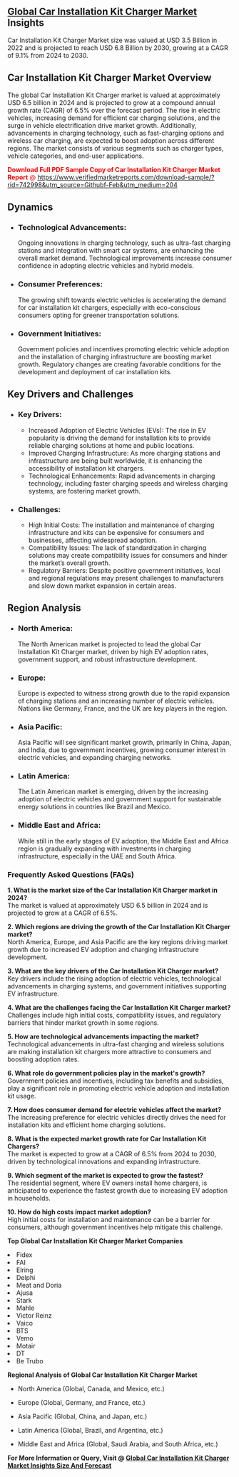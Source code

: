 <h2><a href="https://www.verifiedmarketreports.com/download-sample/?rid=742998&amp;utm_source=Githubf&amp;utm_medium=204" target="_blank">Global Car Installation Kit Charger Market</a> Insights</h2><p>Car Installation Kit Charger Market size was valued at USD 3.5 Billion in 2022 and is projected to reach USD 6.8 Billion by 2030, growing at a CAGR of 9.1% from 2024 to 2030.</p><p> <h2>Car Installation Kit Charger Market Overview</h2> <p>The global Car Installation Kit Charger market is valued at approximately USD 6.5 billion in 2024 and is projected to grow at a compound annual growth rate (CAGR) of 6.5% over the forecast period. The rise in electric vehicles, increasing demand for efficient car charging solutions, and the surge in vehicle electrification drive market growth. Additionally, advancements in charging technology, such as fast-charging options and wireless car charging, are expected to boost adoption across different regions. The market consists of various segments such as charger types, vehicle categories, and end-user applications.</p> <p><p><span class=""><span style="color: #ff0000;"><strong>Download Full PDF Sample Copy of Car Installation Kit Charger Market Report</strong> @ </span><a href="https://www.verifiedmarketreports.com/download-sample/?rid=742998&amp;utm_source=Githubf-Feb&amp;utm_medium=204" target="_blank">https://www.verifiedmarketreports.com/download-sample/?rid=742998&amp;utm_source=Githubf-Feb&amp;utm_medium=204</a></span></p></p> <h2>Dynamics</h2> <ul> <li><h3>Technological Advancements:</h3> Ongoing innovations in charging technology, such as ultra-fast charging stations and integration with smart car systems, are enhancing the overall market demand. Technological improvements increase consumer confidence in adopting electric vehicles and hybrid models.</li> <li><h3>Consumer Preferences:</h3> The growing shift towards electric vehicles is accelerating the demand for car installation kit chargers, especially with eco-conscious consumers opting for greener transportation solutions.</li> <li><h3>Government Initiatives:</h3> Government policies and incentives promoting electric vehicle adoption and the installation of charging infrastructure are boosting market growth. Regulatory changes are creating favorable conditions for the development and deployment of car installation kits.</li> </ul> <h2>Key Drivers and Challenges</h2> <ul> <li><h3>Key Drivers:</h3> <ul> <li>Increased Adoption of Electric Vehicles (EVs): The rise in EV popularity is driving the demand for installation kits to provide reliable charging solutions at home and public locations.</li> <li>Improved Charging Infrastructure: As more charging stations and infrastructure are being built worldwide, it is enhancing the accessibility of installation kit chargers.</li> <li>Technological Enhancements: Rapid advancements in charging technology, including faster charging speeds and wireless charging systems, are fostering market growth.</li> </ul> </li> <li><h3>Challenges:</h3> <ul> <li>High Initial Costs: The installation and maintenance of charging infrastructure and kits can be expensive for consumers and businesses, affecting widespread adoption.</li> <li>Compatibility Issues: The lack of standardization in charging solutions may create compatibility issues for consumers and hinder the market’s overall growth.</li> <li>Regulatory Barriers: Despite positive government initiatives, local and regional regulations may present challenges to manufacturers and slow down market expansion in certain areas.</li> </ul> </li> </ul> <h2>Region Analysis</h2> <ul> <li><h3>North America:</h3> The North American market is projected to lead the global Car Installation Kit Charger market, driven by high EV adoption rates, government support, and robust infrastructure development.</li> <li><h3>Europe:</h3> Europe is expected to witness strong growth due to the rapid expansion of charging stations and an increasing number of electric vehicles. Nations like Germany, France, and the UK are key players in the region.</li> <li><h3>Asia Pacific:</h3> Asia Pacific will see significant market growth, primarily in China, Japan, and India, due to government incentives, growing consumer interest in electric vehicles, and expanding charging networks.</li> <li><h3>Latin America:</h3> The Latin American market is emerging, driven by the increasing adoption of electric vehicles and government support for sustainable energy solutions in countries like Brazil and Mexico.</li> <li><h3>Middle East and Africa:</h3> While still in the early stages of EV adoption, the Middle East and Africa region is gradually expanding with investments in charging infrastructure, especially in the UAE and South Africa.</li> </ul> <h3>Frequently Asked Questions (FAQs)</h3> <p><b>1. What is the market size of the Car Installation Kit Charger market in 2024?</b><br> The market is valued at approximately USD 6.5 billion in 2024 and is projected to grow at a CAGR of 6.5%.</p> <p><b>2. Which regions are driving the growth of the Car Installation Kit Charger market?</b><br> North America, Europe, and Asia Pacific are the key regions driving market growth due to increased EV adoption and charging infrastructure development.</p> <p><b>3. What are the key drivers of the Car Installation Kit Charger market?</b><br> Key drivers include the rising adoption of electric vehicles, technological advancements in charging systems, and government initiatives supporting EV infrastructure.</p> <p><b>4. What are the challenges facing the Car Installation Kit Charger market?</b><br> Challenges include high initial costs, compatibility issues, and regulatory barriers that hinder market growth in some regions.</p> <p><b>5. How are technological advancements impacting the market?</b><br> Technological advancements in ultra-fast charging and wireless solutions are making installation kit chargers more attractive to consumers and boosting adoption rates.</p> <p><b>6. What role do government policies play in the market's growth?</b><br> Government policies and incentives, including tax benefits and subsidies, play a significant role in promoting electric vehicle adoption and installation kit usage.</p> <p><b>7. How does consumer demand for electric vehicles affect the market?</b><br> The increasing preference for electric vehicles directly drives the need for installation kits and efficient home charging solutions.</p> <p><b>8. What is the expected market growth rate for Car Installation Kit Chargers?</b><br> The market is expected to grow at a CAGR of 6.5% from 2024 to 2030, driven by technological innovations and expanding infrastructure.</p> <p><b>9. Which segment of the market is expected to grow the fastest?</b><br> The residential segment, where EV owners install home chargers, is anticipated to experience the fastest growth due to increasing EV adoption in households.</p> <p><b>10. How do high costs impact market adoption?</b><br> High initial costs for installation and maintenance can be a barrier for consumers, although government incentives help mitigate this challenge.</p> </p><p><strong>Top Global Car Installation Kit Charger Market Companies</strong></p><div data-test-id=""><p><li>Fidex</li><li> FAI</li><li> Elring</li><li> Delphi</li><li> Meat and Doria</li><li> Ajusa</li><li> Stark</li><li> Mahle</li><li> Victor Reinz</li><li> Vaico</li><li> BTS</li><li> Vemo</li><li> Motair</li><li> DT</li><li> Be Trubo</li></p><div><strong>Regional Analysis of&nbsp;Global Car Installation Kit Charger Market</strong></div><ul><li dir="ltr"><p dir="ltr">North America&nbsp;(Global, Canada, and Mexico, etc.)</p></li><li dir="ltr"><p dir="ltr">Europe (Global, Germany, and France, etc.)</p></li><li dir="ltr"><p dir="ltr">Asia Pacific&nbsp;(Global, China, and Japan, etc.)</p></li><li dir="ltr"><p dir="ltr">Latin America&nbsp;(Global, Brazil, and Argentina, etc.)</p></li><li dir="ltr">Middle East and Africa&nbsp;(Global, Saudi Arabia, and South Africa, etc.)</li></ul><p><strong>For More Information or Query, Visit @&nbsp;</strong><strong><a href="https://www.verifiedmarketreports.com/product/car-installation-kit-charger-market/?utm_source=Githubf&amp;utm_medium=204" target="_blank">Global Car Installation Kit Charger Market Insights Size And Forecast</a></strong></p></div>
